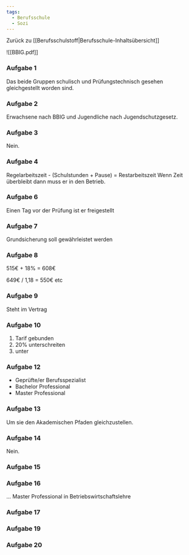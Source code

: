 ```yaml
---
tags:
  - Berufsschule
  - Sozi
---
```

Zurück zu [[Berufsschulstoff|Berufsschule-Inhaltsübersicht]]

![[BBIG.pdf]]

### Aufgabe 1

Das beide Gruppen schulisch und Prüfungstechnisch gesehen gleichgestellt worden sind.

### Aufgabe 2

Erwachsene nach BBIG und Jugendliche nach Jugendschutzgesetz.
### Aufgabe 3

Nein.

### Aufgabe 4

Regelarbeitszeit - (Schulstunden + Pause) = Restarbeitszeit
Wenn Zeit überbleibt dann muss er in den Betrieb.

### Aufgabe 6

Einen Tag vor der Prüfung ist er freigestellt


### Aufgabe 7

Grundsicherung soll gewährleistet werden

### Aufgabe 8

515€ + 18% = 608€

649€ / 1,18 = 550€  etc

### Aufgabe 9

Steht im Vertrag

### Aufgabe 10

1) Tarif gebunden
2) 20% unterschreiten
3) unter

### Aufgabe 12

- Geprüfte/er Berufsspezialist
- Bachelor Professional
- Master Professional

### Aufgabe 13

Um sie den Akademischen Pfaden gleichzustellen.


### Aufgabe 14

Nein.

### Aufgabe 15


### Aufgabe 16 

... Master Professional in Betriebswirtschaftslehre


### Aufgabe 17


### Aufgabe 19

### Aufgabe 20

